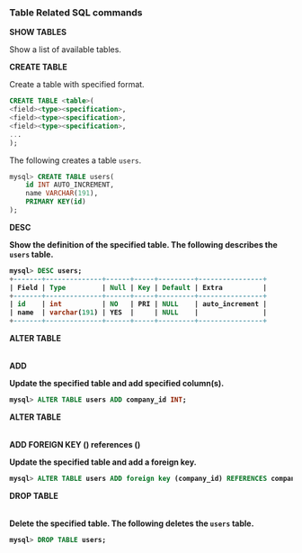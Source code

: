 ### Table Related SQL commands

**SHOW TABLES**

Show a list of available tables.

**CREATE TABLE**

Create a table with specified format.

```sql
CREATE TABLE <table>(
<field><type><specification>,
<field><type><specification>,
<field><type><specification>,
...
);
```

The following creates a table `users`.

```sql
mysql> CREATE TABLE users(
    id INT AUTO_INCREMENT,
    name VARCHAR(191),
    PRIMARY KEY(id)
);
```

**DESC <table>**

Show the definition of the specified table.
The following describes the `users` table.

```sql
mysql> DESC users;
+-------+--------------+------+-----+---------+----------------+
| Field | Type         | Null | Key | Default | Extra          |
+-------+--------------+------+-----+---------+----------------+
| id    | int          | NO   | PRI | NULL    | auto_increment |
| name  | varchar(191) | YES  |     | NULL    |                |
+-------+--------------+------+-----+---------+----------------+
```

**ALTER TABLE <table> ADD <column><column definition>**

Update the specified table and add specified column(s).

```sql
mysql> ALTER TABLE users ADD company_id INT;
```

**ALTER TABLE <table> ADD FOREIGN KEY (<field>) references <referenced table>(<referenced field>)**

Update the specified table and add a foreign key.

```sql
mysql> ALTER TABLE users ADD foreign key (company_id) REFERENCES companies(id);
```

**DROP TABLE <table>**

Delete the specified table.
The following deletes the `users` table.

```sql
mysql> DROP TABLE users;
```

